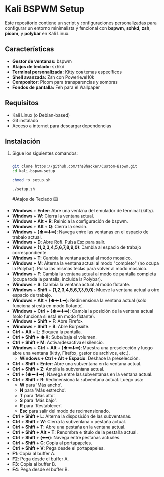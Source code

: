 # Kali BSPWM Setup

Este repositorio contiene un script y configuraciones personalizadas para configurar un entorno minimalista y funcional con **bspwm**, **sxhkd**, **zsh**, **picom**, y **polybar** en Kali Linux.

## Características
- **Gestor de ventanas:** bspwm
- **Atajos de teclado:** sxhkd
- **Terminal personalizada:** Kitty con temas específicos
- **Shell avanzada:** Zsh con Powerlevel10k
- **Compositor:** Picom para transparencias y sombras
- **Fondos de pantalla:** Feh para el Wallpaper

## Requisitos
- Kali Linux (o Debian-based)
- Git instalado
- Acceso a internet para descargar dependencias

## Instalación
1. Sigue los siguientes comandos:
   
   ```bash
   
   git clone https://github.com/theBhacker/Custom-Bspwm.git
   cd kali-bspwm-setup
   
   chmod +x setup.sh
   
   ./setup.sh
   ```
   
   #Atajos de Teclado ⌨️

- **Windows + Enter**: Abre una ventana del emulador de terminal (kitty).  
- **Windows + W**: Cierra la ventana actual.  
- **Windows + Alt + R**: Reinicia la configuración de bspwm.  
- **Windows + Alt + Q**: Cierra la sesión.  
- **Windows + (⬆⬅⬇➡)**: Navega entre las ventanas en el espacio de trabajo actual.  
- **Windows + D**: Abre Rofi. Pulsa Esc para salir.  
- **Windows + (1,2,3,4,5,6,7,8,9,0)**: Cambia al espacio de trabajo correspondiente.  
- **Windows + T**: Cambia la ventana actual al modo mosaico.  
- **Windows + M**: Alterna la ventana actual al modo "completo" (no ocupa la Polybar). Pulsa las mismas teclas para volver al modo mosaico.  
- **Windows + F**: Cambia la ventana actual al modo de pantalla completa (ocupa toda la pantalla, incluida la Polybar).  
- **Windows + S**: Cambia la ventana actual al modo flotante.  
- **Windows + Shift + (1,2,3,4,5,6,7,8,9,0)**: Mueve la ventana actual a otro espacio de trabajo.  
- **Windows + Alt + (⬆⬅⬇➡)**: Redimensiona la ventana actual (solo funciona si está en modo flotante).  
- **Windows + Ctrl + (⬆⬅⬇➡)**: Cambia la posición de la ventana actual (solo funciona si está en modo flotante).  
- **Windows + Shift + F**: Abre Firefox.  
- **Windows + Shift + B**: Abre Burpsuite.  
- **Ctrl + Alt + L**: Bloquea la pantalla.  
- **Ctrl + Shift + ⬆⬇**: Sube/baja el volumen.  
- **Ctrl + Shift + M**: Activa/desactiva el silencio.  
- **Windows + Ctrl + Alt + (⬆⬅⬇➡)**: Muestra una preselección y luego abre una ventana (kitty, Firefox, gestor de archivos, etc.).  
  - **Windows + Ctrl + Alt + Espacio**: Deshace la preselección.  
- **Ctrl + Shift + Enter**: Abre una subventana en la ventana actual.  
- **Ctrl + Shift + Z**: Amplía la subventana actual.  
- **Ctrl + (⬆⬅⬇➡)**: Navega entre las subventanas en la ventana actual.  
- **Ctrl + Shift + R**: Redimensiona la subventana actual. Luego usa:  
  - **W** para 'Más ancho'.  
  - **N** para 'Más estrecho'.  
  - **T** para 'Más alto'.  
  - **S** para 'Más bajo'.  
  - **R** para 'Restablecer'.  
  - **Esc** para salir del modo de redimensionado.  
- **Ctrl + Shift + L**: Alterna la disposición de las subventanas.  
- **Ctrl + Shift + W**: Cierra la subventana o pestaña actual.  
- **Ctrl + Shift + T**: Abre una pestaña en la ventana actual.  
- **Ctrl + Shift + Alt + T**: Renombra el título de la pestaña actual.  
- **Ctrl + Shift + (⬅➡)**: Navega entre pestañas actuales.  
- **Ctrl + Shift + C**: Copia al portapapeles.  
- **Ctrl + Shift + V**: Pega desde el portapapeles.  
- **F1**: Copia al buffer A.  
- **F2**: Pega desde el buffer A.  
- **F3**: Copia al buffer B.  
- **F4**: Pega desde el buffer B.  

